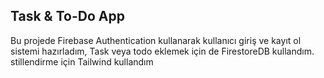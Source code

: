 ## Task & To-Do App
Bu projede Firebase Authentication kullanarak kullanıcı giriş ve kayıt ol sistemi hazırladım, Task veya todo eklemek için de FirestoreDB kullandım. stillendirme için Tailwind kullandım
